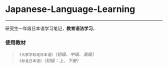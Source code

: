 ﻿# Japanese-Language-Learning                        
--------------------------------------                                      
研究生一年级日本语学习笔记，**教育语法学习**，                            
### 使用教材 ###                         
>`《大家学标准日本语》`*（初级、中级、高级）*                                
>`《标准日本语》`*（初级：上、下册）*                           
